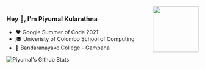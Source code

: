<img align="right" src="https://media.giphy.com/media/KxbZ21Jnz4YdaLN2co/giphy.gif?cid=ecf05e47dnnanvlfyx0c4pskss8h7nf043qdgn97tprm33ui&rid=giphy.gif&ct=s" width="120">

### Hey 👋, I'm Piyumal Kularathna

- ❤️ Google Summer of Code 2021
- 🎓 Univeristy of Colombo School of Computing
- 🏫 Bandaranayake College - Gampaha 

![Piyumal's Github Stats](https://github-readme-stats.vercel.app/api?username=piyumaldk&count_private=true&show_icons=true&include_all_commits=true&theme=radical)










